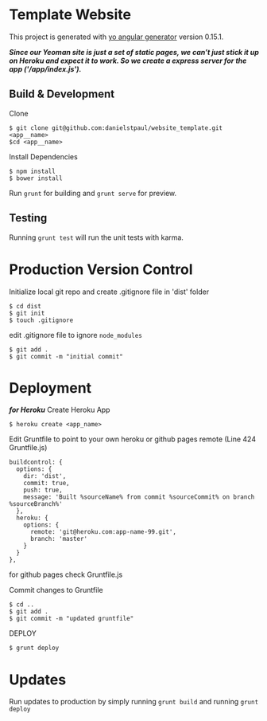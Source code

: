 # Template Website

This project is generated with [yo angular generator](https://github.com/yeoman/generator-angular)
version 0.15.1.

***Since our Yeoman site is just a set of static pages, we can’t just stick it up on Heroku and expect it to work. So we create a express server for the app ('/app/index.js').***

## Build & Development

Clone
```
$ git clone git@github.com:danielstpaul/website_template.git <app__name>
$cd <app__name>
```

Install Dependencies
```
$ npm install
$ bower install
```

Run `grunt` for building and `grunt serve` for preview.

## Testing

Running `grunt test` will run the unit tests with karma.

# Production Version Control

<!-- Grunt Build
```
$ grunt build
```
'dist' folder will appear in root directory

Initialise node app
```
$ cd dist
$ npm init
```

Initialise server
```
$ npm install express morgan gzippo --save
```

Create server file
```
$ touch index.js
```
put the following into your index.js file:
```
var express = require('express');
var http = require('http');
var gzippo = require('gzippo');
var logger = require('morgan');

var app = express();
app.use(logger());
app.use(gzippo.staticGzip('' + __dirname));

var server = http.createServer(app);
server.listen(process.env.PORT || 5000);
```

Create a Procfile
```
$ touch Procfile
```
put the following into your Procfile file:
```
web: node index.js
``` -->

Initialize local git repo and create .gitignore file in 'dist' folder
```
$ cd dist
$ git init
$ touch .gitignore
```
edit .gitignore file to ignore ```node_modules```
```
$ git add .
$ git commit -m "initial commit"
```

# Deployment

***for Heroku***
Create Heroku App
```
$ heroku create <app_name>
```

Edit Gruntfile to point to your own heroku or github pages remote (Line 424 Gruntfile.js)
```
buildcontrol: {
  options: {
    dir: 'dist',
    commit: true,
    push: true,
    message: 'Built %sourceName% from commit %sourceCommit% on branch %sourceBranch%'
  },
  heroku: {
    options: {
      remote: 'git@heroku.com:app-name-99.git',
      branch: 'master'
    }
  }
},
```
for github pages check Gruntfile.js

Commit changes to Gruntfile
```
$ cd ..
$ git add .
$ git commit -m "updated gruntfile"
```

DEPLOY
```
$ grunt deploy
```

# Updates

Run updates to production by simply running ```grunt build``` and running ```grunt deploy```
